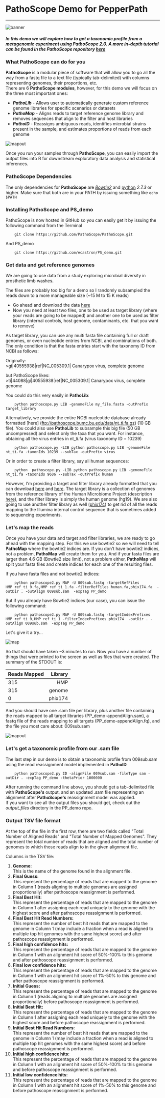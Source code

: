 # PathoScope Demo for PepperPath
-------------------------

![banner](https://raw.githubusercontent.com/ecastron/PS_demo/master/img/aperiomics_green_background.png)

##### In this demo we will explore how to get a taxonomic profile from a metagenomic experiment using PathoScope 2.0. A more in-depth tutorial can be found in the **PathoScope** repository [here](https://github.com/PathoScope/PathoScope/raw/master/pathoscope2.0_v0.02_tutorial.pdf)

### What PathoScope can do for you
**PathoScope** is a modular piece of software that will allow you to go all the way from a fastq file to a text file (typically tab-delimited) with columns representing genomes, their proportions, etc.  
There are 6 **PathoScope modules**, however, for this demo we will focus on the three most important ones:
- ***PathoLib*** - Allows user to automatically generate custom reference genome libraries for specific scenarios or datasets
- ***PathoMap*** - Aligns reads to target reference genome library and removes sequences that align to the filter and host libraries
- ***PathoID*** - Reassigns ambiguous reads, identifies microbial strains present in the sample, and estimates proportions of reads from each genome  

![mapout](https://github.com/ecastron/PS_demo/raw/master/img/ps_flow.png)


Once you run your samples through **PathoScope**, you can easily import the output files into R for downstream exploratory data analysis and statistical inferences.

### PathoScope Dependencies
The only dependencies for **PathoScope** are [*Bowtie2*](http://bowtie-bio.sourceforge.net/bowtie2/index.shtml) and [python](https://www.python.org) *2.7.3* or higher. Make sure that both are in your PATH by issuing something like `echo $PATH`

### Installing PathoScope and PS_demo
PathoScope is now hosted in GitHub so you can easily get it by issuing the following command from the Terminal  

		git clone https://github.com/PathoScope/PathoScope.git

And PS_demo

		git clone https://github.com/ecastron/PS_demo.git

### Get data and get reference genomes
We are going to use data from a study exploring microbial diversity in prosthetic limb washes.

The files are probably too big for a demo so I randomly subsampled the reads down to a more manageable size (~15 M to 15 K reads)  
- Go ahead and download the data [here](https://www.dropbox.com/s/owj0rzwm97vm1bt/009sub.fastq?dl=0)
- Now you need at least two files, one to be used as target library (where your reads are going to be mapped) and another one to be used as filter library (internal controls, host genome, contaminants, etc. that you want to remove)

As target library, you can use any multi fasta file containing full or draft genomes, or even nucleotide entries from NCBI, and combinations of both. The only condition is that the fasta entries start with the taxonomy ID from NCBI as follows:

Originally:  \>gi|40555938|ref|NC_005309.1| Canarypox virus, complete genome  but PathoScope likes:  \>ti|44088|gi|40555938|ref|NC_005309.1| Canarypox virus, complete genome  

You could do this very easily in **PathoLib**:

		python pathoscope.py LIB -genomeFile my_file.fasta -outPrefix target_library

Alternatively, we provide the entire NCBI nucleotide database already formatted [here] (ftp://pathoscope.bumc.bu.edu/data/nt_ti.fa.gz) (10 GB file). You could also use **PathoLib** to subsample this big file (50 GB uncompressed) and select only the taxa that you want. For instance, obtaining all the virus entries in nt_ti.fa (virus taxonomy ID = 10239)

		python pathoscope.py -LIB python pathoscope.py LIB -genomeFile nt_ti.fa -taxonIds 10239 --subTax -outPrefix virus

Or in order to create a filter library, say all human sequences:
		
		python  pathoscope.py -LIB python pathoscope.py LIB -genomeFile nt_ti.fa -taxonIds 9606 --subTax -outPrefix human

However, I'm providing a target and filter library already formatted that you can download [here](https://www.dropbox.com/sh/3kjvec5lizwmo9l/AAAQmHEAwAfDixGtKC6eTeN1a?dl=0) and [here](https://www.dropbox.com/sh/2gzurlubxkzku0p/AADEIiGDig00FhNpu6XZ2iYaa?dl=0). The target library is a collection of genomes from the reference library of the Human Microbiome Project (description [here](http://hmpdacc.org/HMREFG/)), and the filter library is simply the human genome (hg19). We are also going to use another filter library as well ([phix174](https://www.dropbox.com/sh/9mt2a2v2xdqpj6x/AABgKTPNfwPNO7DpKjo56gdpa?dl=0)) to get rid of all the reads mapping to the Illumina internal control sequence that is sometimes added to sequencing experiments.

### Let's map the reads
Once you have your data and target and filter libraries, we are ready to go ahead with the mapping step. For this we use bowtie2 so we will need to tell **PathoMap** where the bowtie2 indices are. If you don't have bowtie2 indices, not a problem, **PathoMap** will create them for you. And if your fasta files are larger than 4.6 GB (Bowtie2 size limit), not a problem either, **PathoMap** will split your fasta files and create indices for each one of the resulting files.

If you have fasta files and not bowtie2 indices:

		python pathoscope2.py MAP -U 009sub.fastq -targetRefFiles HMP_ref_ti_0.fa,HMP_ref_ti_1.fa -filterRefFiles human.fa,phix174.fa  -outDir . -outAlign 009sub.sam  -expTag PP_demo

But if you already have Bowtie2 indices (our case), you can issue the following command:

		python pathoscope2.py MAP -U 009sub.fastq -targetIndexPrefixes HMP_ref_ti_0,HMP_ref_ti_1 -filterIndexPrefixes phix174  -outDir . -outAlign 009sub.sam  -expTag PP_demo

Let's give it a try...

![map](https://github.com/ecastron/PS_demo/raw/master/img/pp_DEMO_pathoMap.png)

So that should have taken ~3 minutes to run. Now you have a number of things that were printed to the screen as well as files that were created. The summary of the STDOUT is:

| Reads Mapped  | Library  | 
|:------------- | ---------------:|
| 315      | HMP|
| 315 | genome |
| 0 | phix174 |

And you should have one .sam file per library, plus another file containing the reads mapped to all target libraries (PP\_demo-appendAlign.sam), a fastq file of the reads mapping to all targets (PP\_demo-appendAlign.fq), and the file you most care about: 009sub.sam

![mapout](https://github.com/ecastron/PS_demo/raw/master/img/pp_DEMO_map_output.png)

### Let's get a taxonomic profile from our .sam file
The last step in our demo is to obtain a taxonomic profile from 009sub.sam using the read reassignment model implemented in **PathoID**

		python pathoscope2.py ID -alignFile 009sub.sam -fileType sam -outDir . -expTag PP_demo -thetaPrior 1000000

After running the command line above, you should get a tab-delimited file with **PathoScope's** output, and an updated .sam file representing an alignment after **PathoScope's** reassignment model was applied.  
If you want to see all the output files you should get, check out the *output_files* directory in the PP\_demo repo.

### Output TSV file format

At the top of the file in the first row, there are two fields called "Total Number of Aligned Reads" and "Total Number of Mapped Genomes". They represent the total number of reads that are aligned and the total number of genomes to which those reads align to in the given alignment file.

Columns in the TSV file:

1. **Genome:**  
This is the name of the genome found in the alignment file.
2. **Final Guess:**  
This represent the percentage of reads that are mapped to the genome in Column 1 (reads aligning to multiple genomes are assigned proportionally) after pathoscope reassignment is performed.
3. **Final Best Hit:**  
This represent the percentage of reads that are mapped to the genome in Column 1 after assigning each read uniquely to the genome with the highest score and after pathoscope reassignment is performed.
4. **Final Best Hit Read Numbers:**  
This represent the number of best hit reads that are mapped to the genome in Column 1 (may include a fraction when a read is aligned to multiple top hit genomes with the same highest score) and after pathoscope reassignment is performed.
5. **Final high confidence hits:**  
This represent the percentage of reads that are mapped to the genome in Column 1 with an alignment hit score of 50%-100% to this genome and after pathoscope reassignment is performed.
6. **Final low confidence hits:**  
This represent the percentage of reads that are mapped to the genome in Column 1 with an alignment hit score of 1%-50% to this genome and after pathoscope reassignment is performed.
7. **Initial Guess:**  
This represent the percentage of reads that are mapped to the genome in Column 1 (reads aligning to multiple genomes are assigned proportionally) before pathoscope reassignment is performed.
8. **Initial Best Hit:**  
This represent the percentage of reads that are mapped to the genome in Column 1 after assigning each read uniquely to the genome with the highest score and before pathoscope reassignment is performed.
9. **Initial Best Hit Read Numbers:**  
This represent the number of best hit reads that are mapped to the genome in Column 1 (may include a fraction when a read is aligned to multiple top hit genomes with the same highest score) and before pathoscope reassignment is performed.
10. **Initial high confidence hits:**  
This represent the percentage of reads that are mapped to the genome in Column 1 with an alignment hit score of 50%-100% to this genome and before pathoscope reassignment is performed.
11. **Initial low confidence hits:**  
This represent the percentage of reads that are mapped to the genome in Column 1 with an alignment hit score of 1%-50% to this genome and before pathoscope reassignment is performed.

